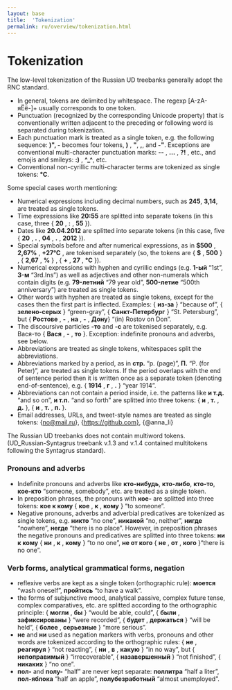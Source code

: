```yaml
---
layout: base
title:  'Tokenization'
permalink: ru/overview/tokenization.html
---
```



# Tokenization

The low-level tokenization of the Russian UD treebanks generally adopt the RNC standard.

* In general, tokens are delimited by whitespace. The regexp [А-zА-яЁё\-]+ usually corresponds to one token.
* Punctuation (recognized by the corresponding Unicode property) that is conventionally written adjacent to the preceding or following word is separated during tokenization.
* Each punctuation mark is treated as a single token, e.g. the following sequence: <b>)", -</b> becomes four tokens, <b>)</b> , <b>"</b>, <b>,</b>, and <b>-"</b>. Exceptions are conventional multi-character punctuation marks: <b>--</b> , <b>...</b> , <b>?!</b> ,  etc., and emojis and smileys: <b>:)</b> , <b>^_^</b>, etc.
* Conventional non-cyrillic multi-character terms are tokenized as single tokens: <b>°С</b>. 

Some special cases worth mentioning: 
* Numerical expressions including decimal numbers, such as <b>245</b>, <b>3,14</b>, are treated as single tokens. 
* Time expressions like <b>20:55</b> are splitted into separate tokens (in this case, three { <b>20</b> , <b>:</b> , <b>55</b> }). 
* Dates like <b>20.04.2012</b> are splitted into separate tokens (in this case, five { <b>20</b> , <b>.</b> , <b>04</b> , <b>.</b> , <b>2012</b> }). 
* Special symbols before and after numerical expressions, as in <b>$500</b> , <b>2,67%</b> , <b>+27°С</b> , are tokenised separately (so, the tokens are { <b>$</b> , <b>500</b> } , { <b>2,67</b> , <b>%</b> } , { <b>+</b> , <b>27</b> , <b>°С</b> }). 
* Numerical expressions with hyphen and cyrillic endings (e.g. <b>1-ый</b> “1st”, <b>3-м</b> “3rd.Ins”) as well as adjectives and other non-numerals which contain digits (e.g. <b>79-летний</b> “79 year old”, <b>500-летие</b> “500th anniversary”) are treated as single tokens. 
* Other words with hyphen are treated as single tokens, except for the cases then the first part is inflected. Examples: { <b>из-за</b> } “because of”, { <b>зелено-серых</b> } “green-gray”, { <b>Санкт-Петербург</b> } “St. Petersburg”, but { <b>Ростове</b> , <b>-</b> , <b>на</b> , <b>-</b> , <b>Дону</b>} “(in) Rostov on Don”. 
* The discoursive particles <b>-то</b> and <b>-с</b> are tokenised separately, e.g. Вася-то { <b>Вася</b> , <b>-</b> , <b>то</b> }. Exception: indefinite pronouns and adverbs, see below.
* Abbreviations are treated as single tokens, whitespaces split the abbreviations.
* Abbreviations marked by a period, as in <b>стр.</b> “p. (page)”, <b>П.</b> “P. (for Peter)”, are treated as single tokens. If the period overlaps with the end of sentence period then it is written once as a separate token (denoting end-of-sentence), e.g. { <b>1914</b> , <b>г</b> , <b>.</b> } “year 1914”.
* Abbreviations can not contain a period inside, i.e. the patterns like <b>и т.д.</b> “and so on”, <b>и т.п.</b> “and so forth” are splitted into three tokens: { <b>и</b> , <b>т.</b> , <b>д.</b> }, { <b>и</b> , <b>т.</b> , <b>п.</b> }. 
* Email addresses, URLs, and tweet-style names are treated as single tokens: {no@mail.ru}, {https://github.com}, {@anna_li}

The Russian UD treebanks does not contain multiword tokens. (UD_Russian-Syntagrus treebank v.1.3 and v.1.4 contained multitokens following the Syntagrus standard).

### Pronouns and adverbs

* Indefinite pronouns and adverbs like <b>кто-нибудь</b>, <b>кто-либо</b>, <b>кто-то</b>, <b>кое-кто</b> “someone, somebody”, etc. are treated as a single token. 
* In preposition phrases, the pronouns with <b>кое-</b> are splitted into three tokens: <b>кое к кому</b> { <b>кое</b> , <b>к</b> , <b>кому</b> } “to someone”. 
* Negative pronouns, adverbs and adverbial predicatives are tokenized as single tokens, e.g. <b>никто</b> “no one”, <b>никакой</b> “no, neither”, <b>нигде</b> “nowhere”, <b>негде</b> “there is no place”. However, in preposition phrases the negative pronouns and predicatives are splitted into three tokens: <b>ни к кому</b> { <b>ни</b> , <b>к</b> , <b>кому</b> } “to no one”, <b>не от кого</b> { <b>не</b> , <b>от</b> , <b>кого</b> }“there is no one”. 

### Verb forms, analytical grammatical forms, negation

* reflexive verbs are kept as a single token (orthographic rule): <b>моется</b> “wash oneself”, <b>пройтись</b> “to have a walk”.  
* the forms of subjunctive mood, analytical passive, complex future tense, complex comparatives, etc. are splitted
according to the orthographic principle: { <b>могли</b> , <b>бы</b> } “would be able, could”, { <b>были</b> , <b>зафиксированы</b> } “were recorded”, { <b>будет</b> , <b>держаться</b> } “will be held”, { <b>более</b> , <b>серьезные</b> } “more serious”. 
* <b>не</b> and <b>ни</b> used as negation markers with verbs, pronouns and other words are tokenized according to the orthographic rules: { <b>не</b> , <b>реагируя</b> } “not reacting”, { <b>ни</b> , <b>в</b> , <b>какую</b> } “in no way”, but { <b>непоправимый</b> } “irrecoverable”, { <b>назавершенный</b> } “not finished”, { <b>никаких</b> } “no one”.
* <b>пол-</b> and <b>полу-</b> “half” are never kept separate: <b>поллитра</b> “half a liter”, <b>пол-яблока</b> “half an apple”, <b>полубезработный</b> “almost unemployed”. 

